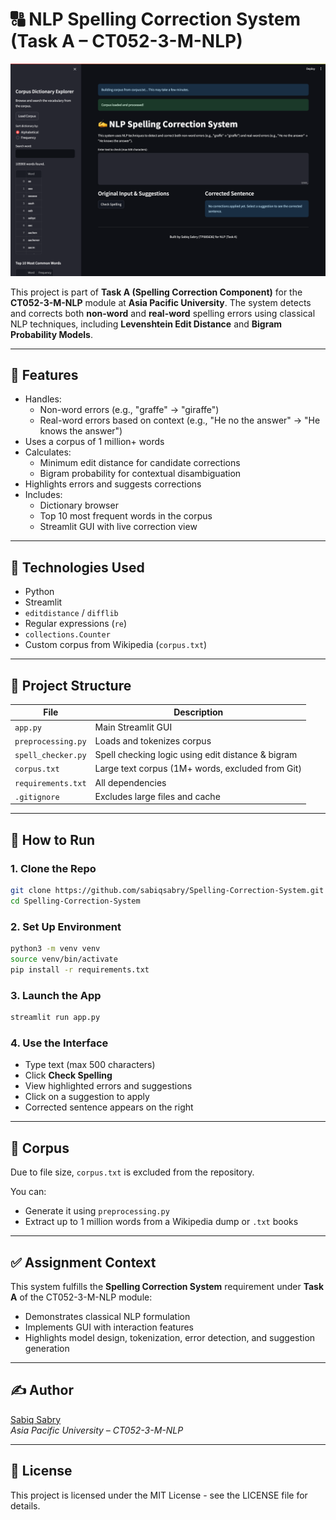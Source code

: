 # 🔠 NLP Spelling Correction System (Task A – CT052-3-M-NLP)

![Screenshot of the NLP Spelling Correction System Streamlit App](NLP%20Spelling%20Correction%20System.png)

This project is part of **Task A (Spelling Correction Component)** for the **CT052-3-M-NLP** module at **Asia Pacific University**. The system detects and corrects both **non-word** and **real-word** spelling errors using classical NLP techniques, including **Levenshtein Edit Distance** and **Bigram Probability Models**.

---

## 📌 Features

- Handles:
  - Non-word errors (e.g., "graffe" → "giraffe")
  - Real-word errors based on context (e.g., "He no the answer" → "He knows the answer")
- Uses a corpus of 1 million+ words
- Calculates:
  - Minimum edit distance for candidate corrections
  - Bigram probability for contextual disambiguation
- Highlights errors and suggests corrections
- Includes:
  - Dictionary browser
  - Top 10 most frequent words in the corpus
  - Streamlit GUI with live correction view

---

## 🧠 Technologies Used

- Python
- Streamlit
- `editdistance` / `difflib`
- Regular expressions (`re`)
- `collections.Counter`
- Custom corpus from Wikipedia (`corpus.txt`)

---

## 📁 Project Structure

| File                | Description                                       |
|---------------------|---------------------------------------------------|
| `app.py`            | Main Streamlit GUI                                |
| `preprocessing.py`  | Loads and tokenizes corpus                        |
| `spell_checker.py`  | Spell checking logic using edit distance & bigram |
| `corpus.txt`        | Large text corpus (1M+ words, excluded from Git)  |
| `requirements.txt`  | All dependencies                                  |
| `.gitignore`        | Excludes large files and cache                    |

---

## 🚀 How to Run

### 1. Clone the Repo
```bash
git clone https://github.com/sabiqsabry/Spelling-Correction-System.git
cd Spelling-Correction-System
```

### 2. Set Up Environment

```bash
python3 -m venv venv
source venv/bin/activate
pip install -r requirements.txt
```

### 3. Launch the App

```bash
streamlit run app.py
```

### 4. Use the Interface

* Type text (max 500 characters)
* Click **Check Spelling**
* View highlighted errors and suggestions
* Click on a suggestion to apply
* Corrected sentence appears on the right

---

## 📂 Corpus

Due to file size, `corpus.txt` is excluded from the repository.

You can:

* Generate it using `preprocessing.py`
* Extract up to 1 million words from a Wikipedia dump or `.txt` books

---


## ✅ Assignment Context

This system fulfills the **Spelling Correction System** requirement under **Task A** of the CT052-3-M-NLP module:

* Demonstrates classical NLP formulation
* Implements GUI with interaction features
* Highlights model design, tokenization, error detection, and suggestion generation

---

## ✍️ Author

[Sabiq Sabry](https://github.com/sabiqsabry)  
*Asia Pacific University – CT052-3-M-NLP*

---

## 📝 License

This project is licensed under the MIT License - see the LICENSE file for details. 